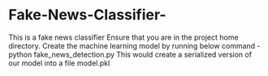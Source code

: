 # Fake-News-Classifier-
This is a fake news classifier
Ensure that you are in the project home directory. Create the machine learning model by running below command -
python fake_news_detection.py
This would create a serialized version of our model into a file model.pkl
